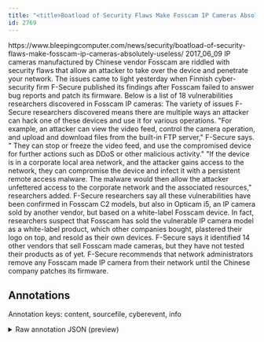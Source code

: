 ```yaml
---
title: "<title>Boatload of Security Flaws Make Fosscam IP Cameras Absolutely Useless</title>"
id: 2769
---
```


<title>Boatload of Security Flaws Make Fosscam IP Cameras Absolutely Useless</title>
<source> https://www.bleepingcomputer.com/news/security/boatload-of-security-flaws-make-fosscam-ip-cameras-absolutely-useless/ </source>
<date> 2017_06_09 </date>
<text>
IP cameras manufactured by Chinese vendor Fosscam are riddled with security flaws that allow an attacker to take over the device and penetrate your network.
The issues came to light yesterday when Finnish cyber-security firm F-Secure published its findings after Fosscam failed to answer bug reports and patch its firmware.
Below is a list of 18 vulnerabilities researchers discovered in Fosscam IP cameras:
The variety of issues F-Secure researchers discovered means there are multiple ways an attacker can hack one of these devices and use it for various operations.
"For example, an attacker can view the video feed, control the camera operation, and upload and download files from the built-in FTP server," F-Secure says. " They can stop or freeze the video feed, and use the compromised device for further actions such as DDoS or other malicious activity."
"If the device is in a corporate local area network, and the attacker gains access to the network, they can compromise the device and infect it with a persistent remote access malware. The malware would then allow the attacker unfettered access to the corporate network and the associated resources," researchers added.
F-Secure researchers say all these vulnerabilities have been confirmed in Fosscam C2 models, but also in Opticam i5, an IP camera sold by another vendor, but based on a white-label Fosscam device.
In fact, researchers suspect that Fosscam has sold the vulnerable IP camera model as a white-label product, which other companies bought, plastered their logo on top, and resold as their own devices. F-Secure says it identified 14 other vendors that sell Fosscam made cameras, but they have not tested their products as of yet.
F-Secure recommends that network administrators remove any Fosscam made IP camera from their network until the Chinese company patches its firmware.
</text>



## Annotations

Annotation keys: content, sourcefile, cyberevent, info

<details>
<summary>Raw annotation JSON (preview)</summary>

```json
{
  "content": "IP cameras manufactured by Chinese vendor Fosscam are riddled with security flaws that allow an attacker to take over the device and penetrate your network. The issues came to light yesterday when Finnish cyber-security firm F-Secure published its findings after Fosscam failed to answer bug reports and patch its firmware. Below is a list of 18 vulnerabilities researchers discovered in Fosscam IP cameras: The variety of issues F-Secure researchers discovered means there are multiple ways an attacker can hack one of these devices and use it for various operations. \"For example, an attacker can view the video feed, control the camera operation, and upload and download files from the built-in FTP server,\" F-Secure says. \" They can stop or freeze the video feed, and use the compromised device for further actions such as DDoS or other malicious activity.\" \"If the device is in a corporate local area network, and the attacker gains access to the network, they can compromise the device and infect it with a persistent remote access malware. The malware would then allow the attacker unfettered access to the corporate network and the associated resources,\" researchers added. F-Secure researchers say all these vulnerabilities have been confirmed in Fosscam C2 models, but also in Opticam i5, an IP camera sold by another vendor, but based on a white-label Fosscam device. In fact, researchers suspect that Fosscam has sold the vulnerable IP camera model as a white-label product, which other companies bought, plastered their logo on top, and resold as their own devices. F-Secure says it identified 14 other vendors that sell Fosscam made cameras, but they have not tested their products as of yet. F-Secure recommends that network administrators remove any Fosscam made IP camera from their network until the Chinese company patches its firmware.",
  "sourcefile": "2769.txt",
  "cyberevent": {
    "hopper": [
      {
        "index": 0,
        "relation": "Same",
        "events": [
          {
            "index": "E1",
            "type": "Vulnerability-related",
            "realis": "Actual",
            "nugget": {
              "startOffset": 234,
              "index": "T8",
              "endOffset": 243,
              "text": "published"
            },
            "argument": [
              {
                "index": "T9",
                "text": "findings",
                "endOffset": 256,
                "role": {
                  "type": "Vulnerability"
                },
                "startOffset": 248,
                "type": "Vulnerability"
              },
              {
                "index": "T7",
                "text": "Finnish cyber-security firm F-Secure",
                "endOffset": 233,
                "role": {
                  "type": "Discoverer"
                },
                "startOffset": 197,
                "type": "Organization"
              },
              {
                "index": "T6",
                "text": "yesterday",
                "endOffset": 191,
                "role": {
                  "type": "Time"
                },
                "startOffset": 182,
                "type": "Time"
              },
              {
                "index": "T5",
                "text": "issues",
                "endOffset": 167,
                "role": {
                  "type": "Vulnerability"
                },
                "startOffset": 161,
                "type": "Vulnerability"
              }
            ],
            "subtype": "DiscoverVulnerability"
          },
          {
            "index": "E4",
            "type": "Vulnerability-related",
            "realis": "Actual",
            "nugget": {
              "startOffset": 374,
              "index": "T16",
              "endOffset": 384,
              "text": "discovered"
            },
            "argument": [
              {
                "index": "T19",
                "text": "vulnerabilities",
  
```
</details>
